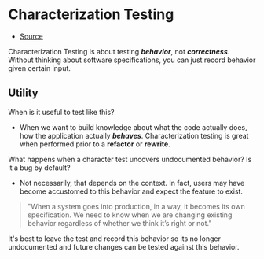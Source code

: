# Characterization Testing
* [Source](https://michaelfeathers.silvrback.com/characterization-testing)

Characterization Testing is about testing _**behavior**_, not _**correctness**_. Without thinking about software specifications, you can just record behavior given certain input.

## Utility
When is it useful to test like this? 

- When we want to build knowledge about what the code actually does, how the application actually _**behaves**_. Characterization testing is great when performed prior to a **refactor** or **rewrite**.

What happens when a character test uncovers undocumented behavior? Is it a bug by default? 
- Not necessarily, that depends on the context. In fact, users may have become accustomed to this behavior and expect the feature to exist.
> "When a system goes into production, in a way, it becomes its own specification. We need to know when we are changing existing behavior regardless of whether we think it’s right or not."

It's best to leave the test and record this behavior so its no longer undocumented and future changes can be tested against this behavior.
